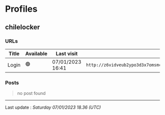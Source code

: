 # Profiles

## **chilelocker**


### URLs
| Title | Available | Last visit | fqdn | screen 
|---|---|---|---|---|
| Login | 🟢 | 07/01/2023 16:41 | `http://z6vidveub2ypo3d3x7omsmcxqwxkkmvn5y3paoufyd2tt4bfbkg33kid.onion` | <a href="https://www.ransomware.live/screenshots/z6vidveub2ypo3d3x7omsmcxqwxkkmvn5y3paoufyd2tt4bfbkg33kid-onion.png" target=_blank>📸</a> | 

### Posts

> no post found


 --- 


Last update : _Saturday 07/01/2023 18.36 (UTC)_
